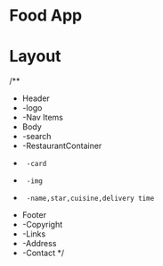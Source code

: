# Food App


# Layout

/**
 * Header
 *  -logo
 *  -Nav Items
 * Body
 *  -search
 *  -RestaurantContainer
 *      -card
 *      -img
 *      -name,star,cuisine,delivery time
 * Footer
 *  -Copyright
 *  -Links
 *  -Address
 *  -Contact
 */